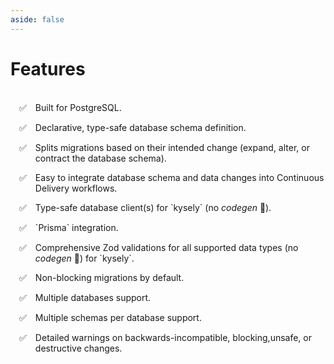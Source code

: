 ```yaml
---
aside: false
---
```

<!-- markdownlint-disable MD033 -->
# Features

<br>
<div style="display:flex;flex-direction: column; gap: 1em; margin-left: 1em;">
  <div style="display:flex; gap: 1em;">
    <div>✅</div>
    <div>Built for PostgreSQL.</div>
  </div>
  <div style="display:flex; gap: 1em;">
    <div>✅</div>
    <div>Declarative, type-safe database schema definition.</div>
  </div>
  <div style="display:flex; gap: 1em;">
    <div>✅</div>
    <div>Splits migrations based on their intended change (expand, alter, or contract the database schema).</div>
  </div>
  <div style="display:flex; gap: 1em;">
    <div>✅</div>
    <div>Easy to integrate database schema and data changes into Continuous Delivery workflows.</div>
  </div>
  <div style="display:flex; gap: 1em;">
    <div>✅</div>
    <div>Type-safe database client(s) for `kysely` (no <i>codegen</i> 🎉).</div>
  </div>
  <div style="display:flex; gap: 1em;">
    <div>✅</div>
    <div>`Prisma` integration.</div>
  </div>
  <div style="display:flex; gap: 1em;">
    <div>✅</div>
    <div>Comprehensive Zod validations for all supported data types (no <i>codegen</i> 🎉) for `kysely`.</div>
  </div>
  <div style="display:flex; gap: 1em;">
    <div>✅</div>
    <div>Non-blocking migrations by default.</div>
  </div>
  <div style="display:flex; gap: 1em;">
    <div>✅</div>
    <div>Multiple databases support.</div>
  </div>
  <div style="display:flex; gap: 1em;">
    <div>✅</div>
    <div>Multiple schemas per database support.</div>
  </div>
  <div style="display:flex; gap: 1em;">
    <div>✅</div>
    <div>Detailed warnings on backwards-incompatible, blocking,unsafe, or destructive changes.</div>
  </div>
</div>
